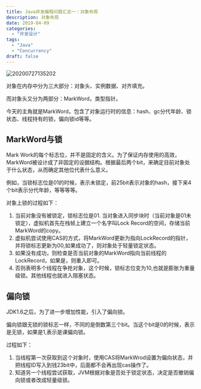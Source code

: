 ```yaml
---
title: Java并发编程问题汇总一：对象布局
description: 对象布局
date: 2019-04-09
categories:
  - "开发设计"
tags:
  - "Java"
  - "Concurrency"
draft: false
---
```

![20200727135202](https://raw.githubusercontent.com/hujianxin/pico/master/img/20200727135202.png)
<!--more-->

对象在内存中分为三大部分：对象头、实例数据、对齐填充。

而对象头又分为两部分：MarkWord，类型指针。

今天的主角就是MarkWord，包含了对象运行时的信息：hash、gc分代年龄、锁状态、线程持有的锁，偏向锁id等等。

## MarkWord与锁
Mark Work的每个标志位，并不是固定的含义。为了保证内存使用的高效，MarkWord被设计成了非固定的设据结构。根据最后两个bit，来确定目前对象处于什么状态，从而确定其他位代表什么意义。

例如，当锁标志位是01的时候，表示未锁定，前25bit表示对象的hash，接下来4个bit表示分代年龄，等等等等。

对象上锁的过程如下：
1. 当前对象没有被锁定，锁标志位是01. 当对象进入同步块时（当前对象是01未锁定），虚拟机首先在栈帧上建立一个名字叫Lock Record的空间，存储当前MarkWord的copy。
2. 虚拟机尝试使用CAS的方式，将MarkWord更新为指向LockRecord的指针，并将锁标志更新为00,如果成功了，则对象处于轻量锁定状态。
3. 如果没有成功，则检查是否当前对象的MarkWord指向当前线程的LockRecord，如果是，则重入即可。
4. 否则表明多个线程在争抢对象，这个时候，锁标志位变为10,也就是膨胀为重量级锁。其他线程也就进入阻塞状态。

## 偏向锁
JDK1.6之后，为了进一步增加性能，引入了偏向锁。

偏向锁跟无锁的锁标志一样，不同的是倒数第三个bit。当这个bit是0的时候，表示是无锁，如果是1,表示是课偏向锁。

过程如下：
1. 当线程第一次获取到这个对象时，使用CAS将MarkWrod设置为偏向状态，并把线程ID写入到钱23bit中，后面都不会再出现cas操作了。
2. 知道另一个线程尝试获取，JVM根据对象是否处于锁定状态，决定是否撤销偏向锁或者改成轻量级锁。